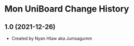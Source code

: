 Mon UniBoard Change History
====================

1.0 (2021-12-26)
----------------
* Created by Nyan Htaw aka Jumsagumm
